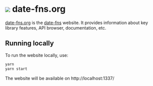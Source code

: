 # ![](http://cdn.date-fns.org/README-logo.svg) date-fns.org

[date-fns.org](https://date-fns.org) is the [date-fns](https://github.com/date-fns/date-fns)
website. It provides information about key library features, API browser,
documentation, etc.

## Running locally

To run the website locally, use:

```sh
yarn
yarn start
```

The website will be available on http://localhost:1337/
